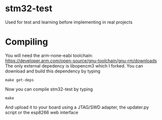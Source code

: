 # stm32-test
Used for test and learning before implementing in real projects

# Compiling
You will need the arm-none-eabi toolchain: https://developer.arm.com/open-source/gnu-toolchain/gnu-rm/downloads
The only external depedency is libopencm3 which I forked. You can download and build this dependency by typing

`make get-deps`

Now you can compile stm32-test by typing

`make`

And upload it to your board using a JTAG/SWD adapter, the updater.py script or the esp8266 web interface
